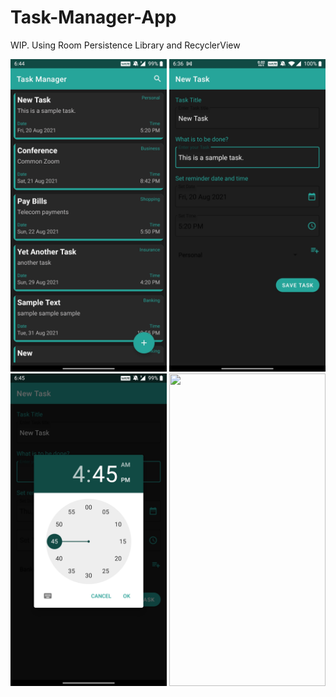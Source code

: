 # Task-Manager-App
WIP. Using Room Persistence Library and RecyclerView

<img src="readme/Screenshot_20210820-184418.jpg" height=500px width=250px> <img src="readme/Screenshot_20210820-183619.jpg" height=500px width=250px> <img src="readme/Screenshot_20210820-184510.jpg" height=500px width=250px> <img src="readme/21-08-20-18-48-27.mp4" height=500px width=250px>

